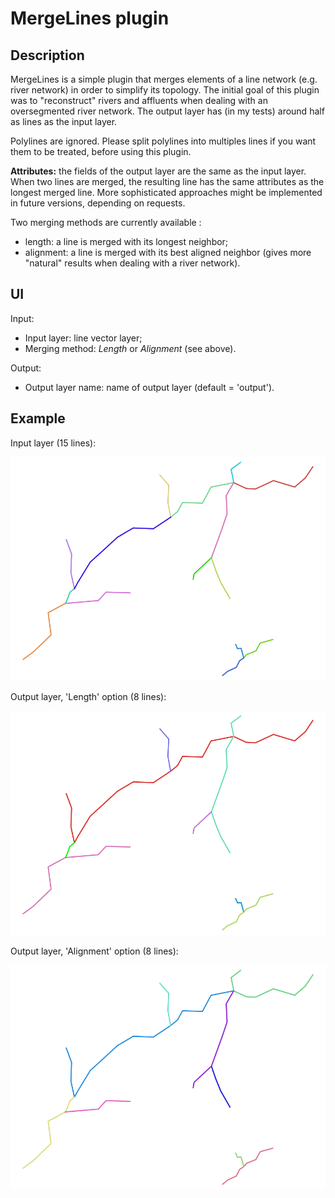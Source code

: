 MergeLines plugin
=================

Description
-----------

MergeLines is a simple plugin that merges elements of a line network (e.g. river network) in order to simplify its topology. The initial goal of this plugin was to "reconstruct" rivers and affluents when dealing with an oversegmented river network. The output layer has (in my tests) around half as lines as the input layer.

Polylines are ignored. Please split polylines into multiples lines if you want them to be treated, before using this plugin.

**Attributes:** the fields of the output layer are the same as the input layer. When two lines are merged, the resulting line has the same attributes as the longest merged line. More sophisticated approaches might be implemented in future versions, depending on requests.

Two merging methods are currently available :

* length: a line is merged with its longest neighbor;
* alignment: a line is merged with its best aligned neighbor (gives more "natural" results when dealing with a river network).

UI
--

Input:

* Input layer: line vector layer;
* Merging method: *Length* or *Alignment* (see above).

Output:

* Output layer name: name of output layer (default = 'output').

Example
-------

Input layer (15 lines):

![Input layer](/img/demo_input.png "Input layer")

Output layer, 'Length' option (8 lines):

![Output layer](/img/demo_output_length.png "Output layer")

Output layer, 'Alignment' option (8 lines):

![Output layer](/img/demo_output_alignment.png "Output layer")
